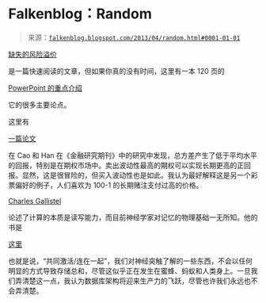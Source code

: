 <!--yml

类别：未分类

日期：2024-05-12 20:06:31

-->

# Falkenblog：Random

> 来源：[`falkenblog.blogspot.com/2013/04/random.html#0001-01-01`](http://falkenblog.blogspot.com/2013/04/random.html#0001-01-01)

[缺失的风险溢价](http://www.amazon.com/Missing-Risk-Premium-Eric-Falkenstein/dp/1470110970/ref=sr_1_1?s=books&ie=UTF8&qid=1345223074&sr=1-1)

是一篇快速阅读的文章，但如果你真的没有时间，这里有一本 120 页的

[PowerPoint 的重点介绍](http://www.efalken.com/papers/FalkMRPoutline.pptx)

它的很多主要论点。

这里有

[一篇论文](http://www.sciencedirect.com/science/article/pii/S0304405X12002450)

在 Cao 和 Han 在《金融研究期刊》中的研究中发现，总方差产生了低于平均水平的回报，特别是在期权市场中。卖出波动性最高的期权可以实现长期更高的正回报。显然，这是很冒险的，但买入波动性也是如此。我认为最好解释这是另一个彩票偏好的例子，人们喜欢为 100-1 的长期赌注支付过高的价格。

[Charles Gallistel](http://bloggingheads.tv/videos/16860)

论述了计算的本质是读写能力，而目前神经学家对记忆的物理基础一无所知。他的书是

[这里](http://www.amazon.com/gp/product/1405122889/ref=as_li_ss_tl?ie=UTF8&camp=1789&creative=390957&creativeASIN=1405122889&linkCode=as2&tag=bloggingheadstv-20)

也就是说，“共同激活/连在一起”，我们对神经突触了解的一些东西，不会以任何明显的方式导致存储总和，尽管这似乎正在发生在蜜蜂、蚂蚁和人类身上。一旦我们弄清楚这一点，我认为数据库架构将迎来生产力的飞跃，尽管也许我们永远也不会弄清楚。
